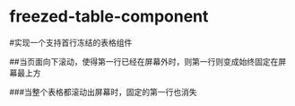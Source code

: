 # freezed-table-component

#实现一个支持首行冻结的表格组件

##当页面向下滚动，使得第一行已经在屏幕外时，则第一行则变成始终固定在屏幕最上方

###当整个表格都滚动出屏幕时，固定的第一行也消失
